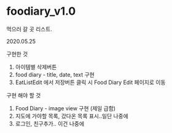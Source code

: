 # foodiary_v1.0
먹으러 갈 곳 리스트.
 
2020.05.25

구현한 것
1. 아이템별 삭제버튼
2. food diary - title, date, text 구현
3. EatListEdit 에서 저장버튼 클릭 시 Food Diary Edit 페이지로 이동

구현 해야 할 것
1. Food Diary - image view 구현 (제일 급함)
2. 지도에 가야할 목록, 갔다온 목록 표시..일단 나중에 
3. 로그인, 친구추가.. 이건 나중에
